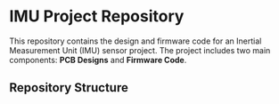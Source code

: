 # IMU Project Repository

This repository contains the design and firmware code for an Inertial Measurement Unit (IMU) sensor project. The project includes two main components: **PCB Designs** and **Firmware Code**.

## Repository Structure

